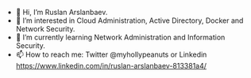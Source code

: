 - 👋 Hi, I’m Ruslan Arslanbaev.
- 👀 I’m interested in Cloud Administration, Active Directory, Docker and Network Security.
- 🌱 I’m currently learning Network Administration and Information Security.
- 📫 How to reach me: Twitter @myhollypeanuts or Linkedin https://www.linkedin.com/in/ruslan-arslanbaev-813381a4/

<!---
reakwonz/reakwonz is a ✨ special ✨ repository because its `README.md` (this file) appears on your GitHub profile.
You can click the Preview link to take a look at your changes.
--->
